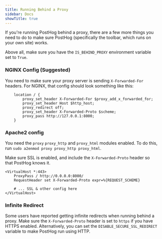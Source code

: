 ```yaml
---
title: Running Behind a Proxy
sidebar: Docs
showTitle: true
---
```



If you're running PostHog behind a proxy, there are a few more things you need to do to make sure PostHog (specifically the toolbar, which runs on your own site) works.

Above all, make sure you have the `IS_BEHIND_PROXY` environment variable set to `True`.

### NGINX Config (Suggested)

You need to make sure your proxy server is sending `X-Forwarded-For` headers. For NGINX, that config should look something like this:

```nginx
    location / {
        proxy_set_header X-Forwarded-For $proxy_add_x_forwarded_for;
        proxy_set_header Host $http_host;
        proxy_redirect off;
        proxy_set_header X-Forwarded-Proto $scheme;
        proxy_pass http://127.0.0.1:8000;
    }
```

### Apache2 config

You need the `proxy` `proxy_http` and `proxy_html` modules enabled. 
To do this, run `sudo a2enmod proxy proxy_http proxy_html`.

Make sure SSL is enabled, and include the `X-Forwarded-Proto` header so that PostHog knows it.

```apacheconf
<VirtualHost *:443>
    ProxyPass / http://0.0.0.0:8000/
    RequestHeader set X-Forwarded-Proto expr=%{REQUEST_SCHEME}
    
    # ... SSL & other config here
</VirtualHost>
```

### Infinite Redirect

Some users have reported getting infinite redirects when running behind a proxy. Make sure the `X-Forwarded-Proto` header is set to `https` if you have HTTPS enabled. Alternatively, you can set the `DISABLE_SECURE_SSL_REDIRECT` variable to make PostHog run using HTTP.
